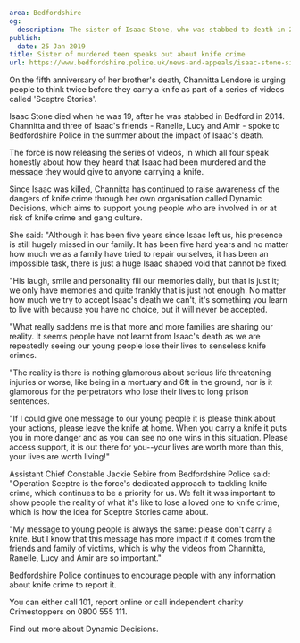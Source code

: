 ```yaml
area: Bedfordshire
og:
  description: The sister of Isaac Stone, who was stabbed to death in 2014, is urging people to think twice before carrying a knife, as part of a series of videos on the impact of his death.
publish:
  date: 25 Jan 2019
title: Sister of murdered teen speaks out about knife crime
url: https://www.bedfordshire.police.uk/news-and-appeals/isaac-stone-sister-video
```

On the fifth anniversary of her brother's death, Channitta Lendore is urging people to think twice before they carry a knife as part of a series of videos called 'Sceptre Stories'.

Isaac Stone died when he was 19, after he was stabbed in Bedford in 2014. Channitta and three of Isaac's friends - Ranelle, Lucy and Amir - spoke to Bedfordshire Police in the summer about the impact of Isaac's death.

The force is now releasing the series of videos, in which all four speak honestly about how they heard that Isaac had been murdered and the message they would give to anyone carrying a knife.

Since Isaac was killed, Channitta has continued to raise awareness of the dangers of knife crime through her own organisation called Dynamic Decisions, which aims to support young people who are involved in or at risk of knife crime and gang culture.

She said: "Although it has been five years since Isaac left us, his presence is still hugely missed in our family. It has been five hard years and no matter how much we as a family have tried to repair ourselves, it has been an impossible task, there is just a huge Isaac shaped void that cannot be fixed.

"His laugh, smile and personality fill our memories daily, but that is just it; we only have memories and quite frankly that is just not enough. No matter how much we try to accept Isaac's death we can't, it's something you learn to live with because you have no choice, but it will never be accepted.

"What really saddens me is that more and more families are sharing our reality. It seems people have not learnt from Isaac's death as we are repeatedly seeing our young people lose their lives to senseless knife crimes.

"The reality is there is nothing glamorous about serious life threatening injuries or worse, like being in a mortuary and 6ft in the ground, nor is it glamorous for the perpetrators who lose their lives to long prison sentences.

"If I could give one message to our young people it is please think about your actions, please leave the knife at home. When you carry a knife it puts you in more danger and as you can see no one wins in this situation. Please access support, it is out there for you--your lives are worth more than this, your lives are worth living!"

Assistant Chief Constable Jackie Sebire from Bedfordshire Police said: "Operation Sceptre is the force's dedicated approach to tackling knife crime, which continues to be a priority for us. We felt it was important to show people the reality of what it's like to lose a loved one to knife crime, which is how the idea for Sceptre Stories came about.

"My message to young people is always the same: please don't carry a knife. But I know that this message has more impact if it comes from the friends and family of victims, which is why the videos from Channitta, Ranelle, Lucy and Amir are so important."

Bedfordshire Police continues to encourage people with any information about knife crime to report it.

You can either call 101, report online or call independent charity Crimestoppers on 0800 555 111.

Find out more about Dynamic Decisions.
